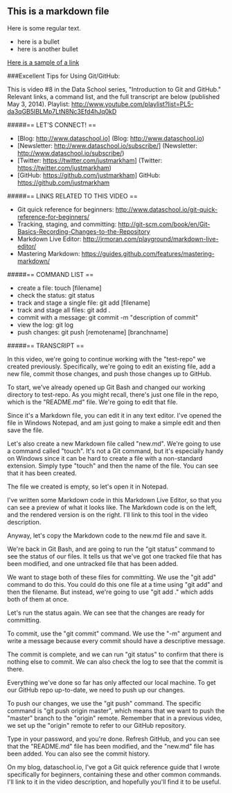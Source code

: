 ## This is a markdown file

Here is some regular text.
* here is a bullet
* here is another bullet

[Here is a sample of a link](https://www.coursera.org/)

###Excellent Tips for Using Git/GitHub:



This is video #8 in the Data School series, "Introduction to Git and GitHub." Relevant links, a command list, and the full transcript are below (published May 3, 2014). Playlist: http://www.youtube.com/playlist?list=PL5-da3qGB5IBLMp7LtN8Nc3Efd4hJq0kD 

#####== LET'S CONNECT! ==

* [Blog: http://www.dataschool.io] (Blog: http://www.dataschool.io)
* [Newsletter: http://www.dataschool.io/subscribe/] (Newsletter: http://www.dataschool.io/subscribe/)
* [Twitter: https://twitter.com/justmarkham] (Twitter: https://twitter.com/justmarkham)
* [GitHub: https://github.com/justmarkham] GitHub: https://github.com/justmarkham

#####== LINKS RELATED TO THIS VIDEO ==

* Git quick reference for beginners: http://www.dataschool.io/git-quick-reference-for-beginners/
* Tracking, staging, and committing: http://git-scm.com/book/en/Git-Basics-Recording-Changes-to-the-Repository
* Markdown Live Editor: http://jrmoran.com/playground/markdown-live-editor/
* Mastering Markdown: https://guides.github.com/features/mastering-markdown/

#####== COMMAND LIST ==

* create a file: touch [filename]
* check the status: git status
* track and stage a single file: git add [filename]
* track and stage all files: git add .
* commit with a message: git commit -m "description of commit"
* view the log: git log
* push changes: git push [remotename] [branchname]

#####== TRANSCRIPT ==

In this video, we're going to continue working with the "test-repo" we created previously. Specifically, we're going to edit an existing file, add a new file, commit those changes, and push those changes up to GitHub.

To start, we've already opened up Git Bash and changed our working directory to test-repo. As you might recall, there's just one file in the repo, which is the "README.md" file. We're going to edit that file.

Since it's a Markdown file, you can edit it in any text editor. I've opened the file in Windows Notepad, and am just going to make a simple edit and then save the file.

Let's also create a new Markdown file called "new.md". We're going to use a command called "touch". It's not a Git command, but it's especially handy on Windows since it can be hard to create a file with a non-standard extension. Simply type "touch" and then the name of the file. You can see that it has been created.

The file we created is empty, so let's open it in Notepad.

I've written some Markdown code in this Markdown Live Editor, so that you can see a preview of what it looks like. The Markdown code is on the left, and the rendered version is on the right. I'll link to this tool in the video description.

Anyway, let's copy the Markdown code to the new.md file and save it.

We're back in Git Bash, and are going to run the "git status" command to see the status of our files. It tells us that we've got one tracked file that has been modified, and one untracked file that has been added.

We want to stage both of these files for committing. We use the "git add" command to do this. You could do this one file at a time using "git add" and then the filename. But instead, we're going to use "git add ." which adds both of them at once.

Let's run the status again. We can see that the changes are ready for committing.

To commit, use the "git commit" command. We use the "-m" argument and write a message because every commit should have a descriptive message.

The commit is complete, and we can run "git status" to confirm that there is nothing else to commit. We can also check the log to see that the commit is there.

Everything we've done so far has only affected our local machine. To get our GitHub repo up-to-date, we need to push up our changes.

To push our changes, we use the "git push" command. The specific command is "git push origin master", which means that we want to push the "master" branch to the "origin" remote. Remember that in a previous video, we set up the "origin" remote to refer to our GitHub repository.

Type in your password, and you're done. Refresh GitHub, and you can see that the "README.md" file has been modified, and the "new.md" file has been added. You can also see the commit history.

On my blog, dataschool.io, I've got a Git quick reference guide that I wrote specifically for beginners, containing these and other common commands. I'll link to it in the video description, and hopefully you'll find it to be useful.
